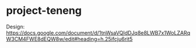# project-teneng

Design: https://docs.google.com/document/d/1tnWsaVQIdDJq8e8LWB7x1WoLZARqW3CM4FWE8dEQW8w/edit#heading=h.25ifcju6rit5